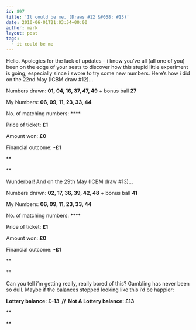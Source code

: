 ```yaml
---
id: 897
title: 'It could be me. (Draws #12 &#038; #13)'
date: 2010-06-01T21:03:54+00:00
author: mark
layout: post
tags:
  - it could be me
---
```

Hello. Apologies for the lack of updates &#8211; i know you&#8217;ve all (all one of you) been on the edge of your seats to discover how this stupid little experiment is going, especially since i swore to try some new numbers. Here&#8217;s how i did on the 22nd May (ICBM draw #12)&#8230;

Numbers drawn: **01, 04, 16, 37, 47, 49** + bonus ball **27**

My Numbers: **06, 09, 11, 23, 33, 44**

No. of matching numbers: ****

Price of ticket: **£1**

Amount won: **£0**

Financial outcome: **-£1**

**
  
** 

Wunderbar! And on the 29th May (ICBM draw #13)&#8230;

Numbers drawn: **02, 17, 36, 39, 42, 48** + bonus ball **41**

My Numbers: ****06, 09, 11, 23, 33, 44****

No. of matching numbers: ****

Price of ticket: **£1**

Amount won: **£0**

Financial outcome: **-£1**

**
  
** 

Can you tell i&#8217;m getting really, really bored of this? Gambling has never been so dull. Maybe if the balances stopped looking like this i&#8217;d be happier:

**Lottery balance: £-13  //  Not A Lottery balance: £13**

**
  
**